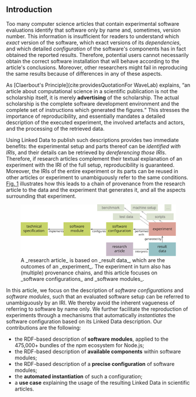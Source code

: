 ## Introduction
Too many computer science articles
that contain experimental software evaluations
identify that software only by name and, sometimes, version number.
This information is insufficient for readers
to understand which _exact_ version of the software,
which exact versions of its _dependencies_,
and which detailed _configuration_ of the software's components
has in fact obtained the reported results.
Therefore, potential users cannot necessarily obtain the correct software installation
that will behave according to the article's conclusions.
Moreover, other researchers might fail
in reproducing the same results
because of differences in any of these aspects.

As [Claerbout's Principle](cite:providesQuotationFor WaveLab) explains,
<q>an article about computational science in a scientific publication
is not the scholarship itself, it is merely **advertising** of the scholarship.
The actual scholarship is the complete software development environment
and the complete set of instructions which generated the figures.</q>
This stresses the importance of reproducibility,
and essentially mandates a detailed description
of the executed experiment, the involved artefacts and actors,
and the processing of the retrieved data.

Using Linked Data to publish such descriptions provides two immediate benefits:
the experimental setup and parts thereof can be _identified with IRIs_,
and their details can be retrieved by _dereferencing those IRIs_.
Therefore, if research articles complement their textual explanation of an experiment
with the IRI of the full setup, reproducibility is guaranteed.
Moreover, the IRIs of the entire experiment or its parts
can be reused in other articles or experiment
to unambiguously refer to the same conditions.
[Fig. 1](#description-diagram) illustrates how this leads to a chain of provenance
from the research article to the data
and the experiment that generates it,
and all the aspects surrounding that experiment.

<figure id="description-diagram">
<img src="description-diagram.svg" alt="[description diagram]">
<figcaption markdown="block">
A _research article_ is based on _result data_,
which are the outcomes of an _experiment_.
The experiment in turn also has (multiple) provenance chains,
and this article focuses on _software configurations_ and _software modules_.
</figcaption>
</figure>

In this article,
we focus on the description of _software configurations_ and _software modules_,
such that an evaluated software setup
can be referred to unambiguously by an IRI.
We thereby avoid the inherent vagueness
of referring to software by name only.
We further facilitate the reproduction of experiments
through a mechanisms that automatically _instantiates_ the software configuration
based on its Linked Data description.
Our contributions are the following:

- the RDF-based description of **software modules**,
  applied to the 475,000+ bundles of the npm ecosystem for Node.js;
- the RDF-based description of **available components** within software modules;
- the RDF-based description of a **precise configuration** of software modules;
- the **automated instantiation** of such a configuration;
- a **use case** explaining the usage of the resulting Linked Data
  in scientific articles.
